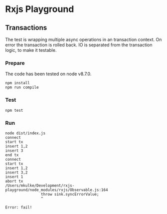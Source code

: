 # Rxjs Playground

## Transactions

The test is wrapping multiple async operations in an transaction context. On error the transaction is rolled back. IO is separated from the transaction logic, to make it testable.

### Prepare

The code has been tested on node v8.7.0.

```
npm install
npm run compile
```

### Test

```
npm test
```

### Run

```
node dist/index.js
connect
start tx
insert 1,2
insert 3
end tx
connect
start tx
insert 1,2
insert 3,2
insert 1
abort tx
/Users/mkulke/Development/rxjs-playground/node_modules/rxjs/Observable.js:164
                throw sink.syncErrorValue;
                ^

Error: fail!
```
